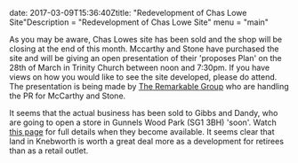 
date: 2017-03-09T15:36:40Ztitle: "Redevelopment of Chas Lowe Site"Description = "Redevelopment of Chas Lowe Site"
menu = "main"

 
As you may be aware, Chas Lowes site has been sold and the shop will be closing at the end of this month.  Mccarthy and Stone have purchased the site and will be giving an open presentation of their 'proposes Plan' on the 28th of March in Trinity Church between noon and 7:30pm. 
If you have views on how you would like to see the site developed, please do attend. 
The presentation is being made by [The Remarkable Group](https://remarkablegroup.co.uk/) who are handling the PR for McCarthy and Stone.  
 
It seems that the actual business has been sold to Gibbs and Dandy, who are going to open a store in Gunnels Wood Park (SG1 3BH) 'soon'. Watch [this page](http://www.gibbsanddandy.com/branches/view/index/store/Stevenage+-+Opening+Soon) for full details when they become available. It seems clear that land in Knebworth is worth a great deal more as a development for retirees than as a retail outlet.
